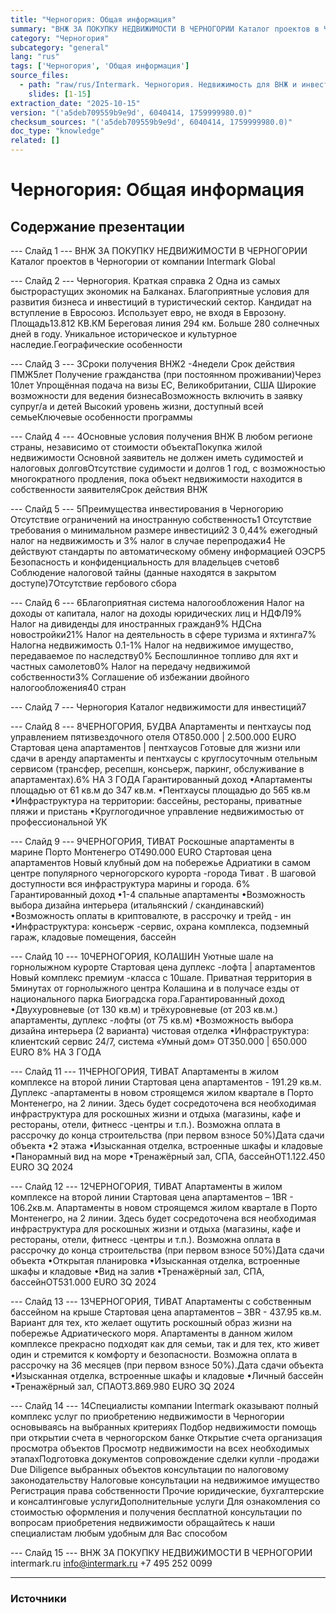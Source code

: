 ```yaml
---
title: "Черногория: Общая информация"
summary: "ВНЖ ЗА ПОКУПКУ НЕДВИЖИМОСТИ В ЧЕРНОГОРИИ Каталог проектов в Черногории от компании Intermark Global Черногория."
category: "Черногория"
subcategory: "general"
lang: "rus"
tags: ['Черногория', 'Общая информация']
source_files:
  - path: "raw/rus/Intermark. Черногория. Недвижимость для ВНЖ и инвестиций RUS.pdf"
    slides: [1-15]
extraction_date: "2025-10-15"
version: "('a5deb709559b9e9d', 6040414, 1759999980.0)"
checksum_sources: "('a5deb709559b9e9d', 6040414, 1759999980.0)"
doc_type: "knowledge"
related: []
---
```


# Черногория: Общая информация

## Содержание презентации

--- Слайд 1 ---
ВНЖ ЗА ПОКУПКУ НЕДВИЖИМОСТИ В ЧЕРНОГОРИИ
Каталог проектов в Черногории от компании Intermark Global

--- Слайд 2 ---
Черногория.
Краткая справка
2
Одна из самых быстрорастущих экономик на Балканах.
Благоприятные условия для развития бизнеса и инвестиций 
в туристический сектор.
Кандидат на вступление в Евросоюз. Использует евро, не 
входя в Еврозону.
Площадь13.812 КВ.КМ
Береговая линия 294 км.
Больше 280 солнечных дней в году.
Уникальное историческое и культурное наследие.Географические особенности

--- Слайд 3 ---
3Сроки получения ВНЖ2 -4недели
Срок действия ПМЖ5лет
Получение гражданства (при постоянном проживании)Через 10лет
Упрощённая подача на визы ЕС, Великобритании, США
Широкие возможности для ведения бизнесаВозможность включить в заявку супруг/а и детей
Высокий уровень жизни, доступный всей семьеКлючевые особенности программы

--- Слайд 4 ---
4Основные условия 
получения ВНЖ
В любом регионе страны, независимо 
от стоимости объектаПокупка жилой недвижимости
Основной заявитель не должен иметь судимостей и налоговых долговОтсутствие судимости и долгов
1 год, с возможностью многократного продления, пока объект недвижимости находится в 
собственности заявителяСрок действия ВНЖ

--- Слайд 5 ---
5Преимущества  инвестирования в Черногорию
Отсутствие ограничений 
на иностранную 
собственность1
Отсутствие требования 
о минимальном размере 
инвестиций2 3
0,44% ежегодный налог
на недвижимость и 3% налог в 
случае перепродажи4
Не действуют стандарты
по автоматическому обмену 
информацией ОЭСР5
Безопасность и 
конфиденциальность для 
владельцев счетов6
Соблюдение налоговой 
тайны (данные находятся 
в закрытом доступе)7Отсутствие 
гербового сбора

--- Слайд 6 ---
6Благоприятная система налогообложения
Налог на доходы от капитала, налог 
на доходы юридических лиц и НДФЛ9%
Налог на дивиденды 
для иностранных граждан9%
НДСна новостройки21%
Налог на деятельность
в сфере туризма и яхтинга7%
Налогна недвижимость 0.1-1%
Налог на недвижимое имущество, передаваемое по наследству0%
Беспошлинное топливо 
для яхт и частных самолетов0%
Налог на передачу недвижимой собственности3%
Соглашение об избежании двойного налогообложения40 стран

--- Слайд 7 ---
Черногория
Каталог недвижимости для инвестиций7

--- Слайд 8 ---
8ЧЕРНОГОРИЯ, БУДВА
Апартаменты и пентхаусы под 
управлением пятизвездочного отеля
ОТ850.000 | 2.500.000 EURO
Стартовая цена апартаментов  |  пентхаусов
Готовые для жизни или сдачи в аренду апартаменты и 
пентхаусы с круглосуточным отельным сервисом (трансфер, 
ресепшн, консьерж, паркинг, обслуживание в апартаментах).6% НА 3 ГОДА
Гарантированный доход 
•Апартаменты площадью от 61 кв.м до 347 кв.м.
•Пентхаусы площадью до 565 кв.м
•Инфраструктура на территории: бассейны, рестораны, 
приватные пляжи и пристань
•Круглогодичное управление недвижимостью от профессиональной УК

--- Слайд 9 ---
9ЧЕРНОГОРИЯ, ТИВАТ
Роскошные апартаменты 
в марине Порто Монтенегро
ОТ490.000 EURO
Стартовая цена апартаментов
Новый клубный дом на побережье Адриатики в самом центре 
популярного черногорского курорта -города Тиват . В 
шаговой доступности вся инфраструктура марины и города. 6%
Гарантированный доход 
•1-4 спальные апартаменты
•Возможность выбора дизайна интерьера (итальянский / 
скандинавский)
•Возможность оплаты в криптовалюте, в рассрочку и трейд -
ин
•Инфраструктура: консьерж -сервис, охрана комплекса, 
подземный гараж, кладовые помещения, бассейн

--- Слайд 10 ---
10ЧЕРНОГОРИЯ, КОЛАШИН
Уютные шале 
на горнолыжном курорте 
Стартовая цена дуплекс -лофта  |  апартаментов
Новый комплекс премиум -класса с 10шале. Приватная 
территория в 5минутах от горнолыжного центра Колашина
и в получасе езды от национального парка Биоградска гора.Гарантированный доход 
•Двухуровневые (от 130 кв.м) и трёхуровневые (от 203 кв.м.) 
апартаменты, дуплекс -лофты (от 75 кв.м)
•Возможность выбора дизайна интерьера (2 варианта) 
чистовая отделка
•Инфраструктура: клиентский сервис 24/7, система «Умный дом»
ОТ350.000 | 650.000 EURO
8% НА 3 ГОДА

--- Слайд 11 ---
11ЧЕРНОГОРИЯ, ТИВАТ
Апартаменты в жилом комплексе 
на второй линии
Стартовая цена апартаментов - 191.29 кв.м.
Дуплекс -апартаменты в новом строящемся жилом квартале в 
Порто Монтенегро, на 2 линии. Здесь будет сосредоточена вся 
необходимая инфраструктура для роскошных жизни и отдыха 
(магазины, кафе и рестораны, отели, фитнесс -центры и т.п.).
Возможна оплата в рассрочку до конца строительства
(при первом взносе 50%)Дата сдачи объекта
•2 этажа
•Изысканная отделка, встроенные шкафы и кладовые
•Панорамный вид на море
•Тренажёрный зал, СПА, бассейнОТ1.122.450  EURO
3Q 2024

--- Слайд 12 ---
12ЧЕРНОГОРИЯ, ТИВАТ
Апартаменты в жилом комплексе 
на второй линии
Стартовая цена апартаментов – 1BR - 106.2кв.м.
Апартаменты в новом строящемся жилом квартале в Порто 
Монтенегро, на 2 линии. Здесь будет сосредоточена вся 
необходимая инфраструктура для роскошных жизни и отдыха 
(магазины, кафе и рестораны, отели, фитнесс -центры и т.п.).
Возможна оплата в рассрочку до конца строительства (при 
первом взносе 50%)Дата сдачи объекта
•Открытая планировка
•Изысканная отделка, встроенные шкафы и кладовые
•Вид на залив
•Тренажёрный зал, СПА, бассейнОТ531.000 EURO
3Q 2024

--- Слайд 13 ---
13ЧЕРНОГОРИЯ, ТИВАТ
Апартаменты с собственным 
бассейном на крыше
Стартовая цена апартаментов – 3BR - 437.95 кв.м.
Вариант для тех, кто желает ощутить роскошный образ жизни 
на побережье Адриатического моря. Апартаменты в данном 
жилом комплексе прекрасно подходят как для семьи, так и для 
тех, кто живет один и стремится к комфорту и безопасности.
Возможна оплата в рассрочку на 36 месяцев (при первом 
взносе 50%).Дата сдачи объекта
•Изысканная отделка, встроенные шкафы и кладовые
•Личный бассейн
•Тренажёрный зал, СПАОТ3.869.980  EURO
3Q 2024

--- Слайд 14 ---
14Специалисты компании Intermark оказывают полный комплекс услуг
по приобретению недвижимости в Черногории
основываясь на выбранных критериях Подбор недвижимости 
помощь при открытии счета в черногорском банке Открытие счета
организация просмотра объектов Просмотр недвижимости
на всех необходимых этапахПодготовка документов 
сопровождение сделки купли -продажи Due Diligence выбранных объектов
консультации по налоговому законодательству Налоговые консультации
на недвижимое имущество Регистрация права собственности 
Прочие юридические, бухгалтерские и консалтинговые услугиДополнительные услуги
Для ознакомления со стоимостью оформления и получения бесплатной консультации по вопросам приобретения недвижимости 
обращайтесь к наши специалистам любым удобным для Вас способом

--- Слайд 15 ---
ВНЖ ЗА ПОКУПКУ НЕДВИЖИМОСТИ В ЧЕРНОГОРИИ
intermark.ru info@intermark.ru +7 495 252 0099


---

### Источники
[^src1]: raw/Intermark. Черногория. Недвижимость для ВНЖ и инвестиций RUS.pdf → слайды 1–15
